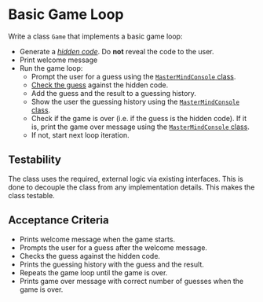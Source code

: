 # Basic Game Loop

Write a class `Game` that implements a basic game loop:

* Generate a [_hidden code_](./04-generate-hidden-code.md). Do **not** reveal the code to the user.
* Print welcome message
* Run the game loop:
    * Prompt the user for a guess using the [`MasterMindConsole` class](./06-user-interface-helpers.md).
    * [Check the guess](./03-evaluator.md) against the hidden code.
    * Add the guess and the result to a guessing history.
    * Show the user the guessing history using the [`MasterMindConsole` class](./06-user-interface-helpers.md).
    * Check if the game is over (i.e. if the guess is the hidden code). If it is, print the game over message using the [`MasterMindConsole` class](./06-user-interface-helpers.md).
    * If not, start next loop iteration.

## Testability

The class uses the required, external logic via existing interfaces. This is done to decouple the class from any implementation details. This makes the class testable.

## Acceptance Criteria

* Prints welcome message when the game starts.
* Prompts the user for a guess after the welcome message.
* Checks the guess against the hidden code.
* Prints the guessing history with the guess and the result.
* Repeats the game loop until the game is over.
* Prints game over message with correct number of guesses when the game is over.
